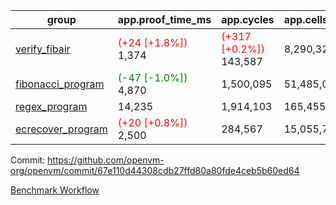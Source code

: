 | group | app.proof_time_ms | app.cycles | app.cells_used | leaf.proof_time_ms | leaf.cycles | leaf.cells_used |
| -- | -- | -- | -- | -- | -- | -- |
| [verify_fibair](https://github.com/openvm-org/openvm/blob/benchmark-results/benchmarks-pr/1350/verify_fibair-67e110d44308cdb27ffd80a80fde4ceb5b60ed64.md) |<span style='color: red'>(+24 [+1.8%])</span> 1,374 | <span style='color: red'>(+317 [+0.2%])</span> 143,587 |  8,290,324 |- | - | - |
| [fibonacci_program](https://github.com/openvm-org/openvm/blob/benchmark-results/benchmarks-pr/1350/fibonacci-67e110d44308cdb27ffd80a80fde4ceb5b60ed64.md) |<span style='color: green'>(-47 [-1.0%])</span> 4,870 |  1,500,095 |  51,485,080 |- | - | - |
| [regex_program](https://github.com/openvm-org/openvm/blob/benchmark-results/benchmarks-pr/1350/regex-67e110d44308cdb27ffd80a80fde4ceb5b60ed64.md) | 14,235 |  1,914,103 |  165,455,373 |- | - | - |
| [ecrecover_program](https://github.com/openvm-org/openvm/blob/benchmark-results/benchmarks-pr/1350/ecrecover-67e110d44308cdb27ffd80a80fde4ceb5b60ed64.md) |<span style='color: red'>(+20 [+0.8%])</span> 2,500 |  284,567 |  15,055,723 |- | - | - |


Commit: https://github.com/openvm-org/openvm/commit/67e110d44308cdb27ffd80a80fde4ceb5b60ed64

[Benchmark Workflow](https://github.com/openvm-org/openvm/actions/runs/13231770357)
